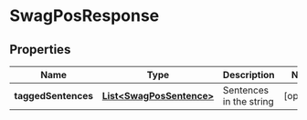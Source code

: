 
# SwagPosResponse

## Properties
Name | Type | Description | Notes
------------ | ------------- | ------------- | -------------
**taggedSentences** | [**List&lt;SwagPosSentence&gt;**](SwagPosSentence.md) | Sentences in the string |  [optional]




